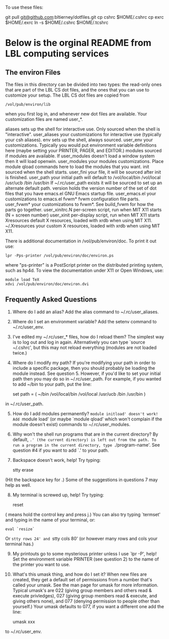 To use these files:

git pull git@github.com:bltierney/dotfiles.git
cp cshrc $HOME/.cshrc
cp exrc $HOME/.exrc
ln -s $HOME/.cshrc $HOME/.tcshrc


Below is the orginal README from LBL computing services
=======================================================
The environ Files
-----------------

The files in this directory can be divided into two types: the
read-only ones that are part of the LBL CS dot files, and the ones
that you can use to customize your setup.  The LBL CS dot files are
copied from

	/vol/pub/environ/lib

when you first log in, and whenever new dot files are available.  Your
customization files are named user_*.

aliases 	sets up the shell for interactive use.  Only sourced
		when the shell is "interactive".
user_aliases 	your customizations for interactive use (typically
		your csh aliases).
env		sets up the shell, always sourced.
user_env	your customizations.  Typically you would put environment
		variable definitions here (maybe setting your PRINTER,
		PAGER, and EDITOR.)
modules		sourced if modules are available.  If user_modules doesn't
		load a window system then it will load openwin.
user_modules	your modules customizations.  Place module qload commands
		here to load the modules that you want.
init		sourced when the shell starts.
user_fini	your file, it will be sourced after init is finished.
user_path	your initial path will default to
		  /vol/local/bin /vol/local /usr/ucb /bin /usr/bin
		If ~/.rc/user_path exists it will be sourced to set up an
		alternate default path.
version		holds the version number of the set of dot files that you
		have
emacs.el	GNU Emacs startup file.
user_emacs.el	your customizations to emacs.el
fvwm*		fvwm configuration file parts.
user_fvwm*	your customizations to fvwm*.  See build_fvwm for
		how the parts go together.
user_xinitrc.N	per-screen script, run when MIT X11 starts (N = screen number)
user_xinit	per-display script, run when MIT X11 starts
Xresources	default X resources, loaded with xrdb when using MIT X11.
~/.Xresources	your custom X resources, loaded with xrdb when using MIT X11.

There is additional documentation in /vol/pub/environ/doc.  To print
it out use:

	lpr -Pps-printer /vol/pub/environ/doc/environ.ps

where "ps-printer" is a PostScript printer on the distributed printing
system, such as hp4d.  To view the documentation under X11 or Open
Windows, use:

	module load TeX
	xdvi /vol/pub/environ/doc/environ.dvi

Frequently Asked Questions
--------------------------

1. Where do I add an alias?  Add the alias command to ~/.rc/user_aliases.

2. Where do I set an environment variable?  Add the setenv command
to ~/.rc/user_env.

3. I've edited my ~/.rc/user_* files, how do I reload them?  The simplest
way is to log out and log in again.  Alternatively you can type
`source ~/.cshrc', but this may not reload everything (modules are
not loaded twice.)

4. Where do I modify my path?  If you're modifying your path in
order to include a specific package, then you should probably be
loading the module instead.  See question 5.  However, if you'd
like to set your initial path then you may do so in ~/.rc/user_path.
For example, if you wanted to add ~/bin to your path, put the line:

	set path = ( ~/bin /vol/local/bin /vol/local /usr/ucb /bin /usr/bin )

in ~/.rc/user_path.

5. How do I add modules permanently?  `module initload' doesn't work!
Add `module load' (or maybe `module qload' which won't complain if
the module doesn't exist) commands to ~/.rc/user_modules.

6. Why won't the shell run programs that are in the current directory?
By default, `.' (the current directory) is left out from the path.
To run a program in the current directory, type `./program-name'.
See question #4 if you want to add `.' to your path.

7. Backspace doesn't work, help!  Try typing:

	stty erase <backspace-key>

(Hit the backspace key for <backspace-key>.)  Some of the suggestions
in questions 7 may help as well.

8. My terminal is screwed up, help!  Try typing:

	reset<control-j>

(<control-j> means hold the control key and press j.)  You can also
try typing `termset' and typing in the name of your terminal, or:

	eval `resize`

Or `stty rows 24' and `stty cols 80' (or however many rows and cols
your terminal has.)

9. My printouts go to some mysterious printer unless I use
`lpr -P<printer>', help!  Set the environment variable PRINTER (see
question 2) to the name of the printer you want to use.

10. What's this umask thing, and how do I set it?  When new files are
created, they get a default set of permissions from a number that's
called your umask.  See the man page for umask for more information.
Typical umask's are 022 (giving group members and others read & execute
privledges), 027 (giving group members read & execute, and giving
others none), and 077 (denying permission to people other than
yourself.)  Your umask defaults to 077, if you want a different
one add the line:

	umask xxx

to ~/.rc/user_env.

